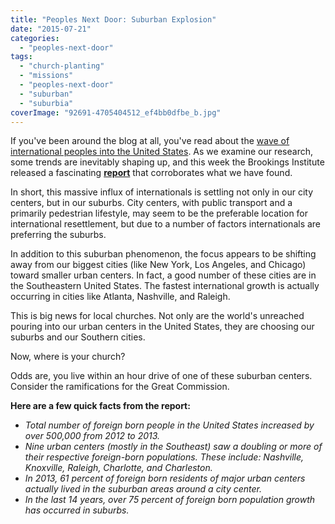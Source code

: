 ```yaml
---
title: "Peoples Next Door: Suburban Explosion"
date: "2015-07-21"
categories: 
  - "peoples-next-door"
tags: 
  - "church-planting"
  - "missions"
  - "peoples-next-door"
  - "suburban"
  - "suburbia"
coverImage: "92691-4705404512_ef4bb0dfbe_b.jpg"
---
```


If you've been around the blog at all, you've read about the [wave of international peoples into the United States](http://cgcs.sebts.edu/index.php/the-peoples-next-door/). As we examine our research, some trends are inevitably shaping up, and this week the Brookings Institute released a fascinating **[report](http://www.brookings.edu/research/papers/2014/10/29-immigrants-disperse-suburbs-wilson-svajlenka)** that corroborates what we have found.

In short, this massive influx of internationals is settling not only in our city centers, but in our suburbs. City centers, with public transport and a primarily pedestrian lifestyle, may seem to be the preferable location for international resettlement, but due to a number of factors internationals are preferring the suburbs.

In addition to this suburban phenomenon, the focus appears to be shifting away from our biggest cities (like New York, Los Angeles, and Chicago) toward smaller urban centers. In fact, a good number of these cities are in the Southeastern United States. The fastest international growth is actually occurring in cities like Atlanta, Nashville, and Raleigh.

This is big news for local churches. Not only are the world's unreached pouring into our urban centers in the United States, they are choosing our suburbs and our Southern cities.

Now, where is your church?

Odds are, you live within an hour drive of one of these suburban centers. Consider the ramifications for the Great Commission.

**Here are a few quick facts from the report:** 

- _Total number of foreign born people in the United States increased by over 500,000 from 2012 to 2013._
- _Nine urban centers (mostly in the Southeast) saw a doubling or more of their respective foreign-born populations. These include: Nashville, Knoxville, Raleigh, Charlotte, and Charleston._ 
- _In 2013, 61 percent of foreign born residents of major urban centers actually lived in the suburban areas around a city center._
- _In the last 14 years, over 75 percent of foreign born population growth has occurred in suburbs._
